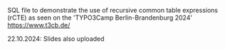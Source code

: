 SQL file to demonstrate the use of recursive common table expressions (rCTE) as seen on the 'TYPO3Camp Berlin-Brandenburg 2024'
https://www.t3cb.de/

22.10.2024: Slides also uploaded
